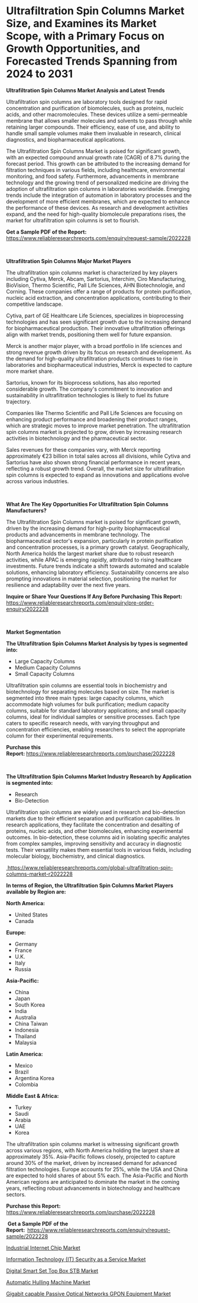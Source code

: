 <p><h1>Ultrafiltration Spin Columns Market Size, and Examines its Market Scope, with a Primary Focus on Growth Opportunities, and Forecasted Trends Spanning from 2024 to 2031</h1></p><p><strong>Ultrafiltration Spin Columns Market Analysis and Latest Trends</strong></p>
<p><p>Ultrafiltration spin columns are laboratory tools designed for rapid concentration and purification of biomolecules, such as proteins, nucleic acids, and other macromolecules. These devices utilize a semi-permeable membrane that allows smaller molecules and solvents to pass through while retaining larger compounds. Their efficiency, ease of use, and ability to handle small sample volumes make them invaluable in research, clinical diagnostics, and biopharmaceutical applications.</p><p>The Ultrafiltration Spin Columns Market is poised for significant growth, with an expected compound annual growth rate (CAGR) of 8.7% during the forecast period. This growth can be attributed to the increasing demand for filtration techniques in various fields, including healthcare, environmental monitoring, and food safety. Furthermore, advancements in membrane technology and the growing trend of personalized medicine are driving the adoption of ultrafiltration spin columns in laboratories worldwide. Emerging trends include the integration of automation in laboratory processes and the development of more efficient membranes, which are expected to enhance the performance of these devices. As research and development activities expand, and the need for high-quality biomolecule preparations rises, the market for ultrafiltration spin columns is set to flourish.</p></p>
<p><strong>Get a Sample PDF of the Report:&nbsp;</strong> <a href="https://www.reliableresearchreports.com/enquiry/request-sample/2022228?utm_campaign=3&utm_medium=2&utm_source=Github&utm_content=ia&utm_term=28102024&utm_id=ultrafiltration-spin-columns">https://www.reliableresearchreports.com/enquiry/request-sample/2022228</a></p>
<p>&nbsp;</p>
<p><strong>Ultrafiltration Spin Columns Major Market Players</strong></p>
<p><p>The ultrafiltration spin columns market is characterized by key players including Cytiva, Merck, Abcam, Sartorius, Interchim, Ciro Manufacturing, BioVision, Thermo Scientific, Pall Life Sciences, AHN Biotechnologie, and Corning. These companies offer a range of products for protein purification, nucleic acid extraction, and concentration applications, contributing to their competitive landscape.</p><p>Cytiva, part of GE Healthcare Life Sciences, specializes in bioprocessing technologies and has seen significant growth due to the increasing demand for biopharmaceutical production. Their innovative ultrafiltration offerings align with market trends, positioning them well for future expansion.</p><p>Merck is another major player, with a broad portfolio in life sciences and strong revenue growth driven by its focus on research and development. As the demand for high-quality ultrafiltration products continues to rise in laboratories and biopharmaceutical industries, Merck is expected to capture more market share.</p><p>Sartorius, known for its bioprocess solutions, has also reported considerable growth. The company's commitment to innovation and sustainability in ultrafiltration technologies is likely to fuel its future trajectory. </p><p>Companies like Thermo Scientific and Pall Life Sciences are focusing on enhancing product performance and broadening their product ranges, which are strategic moves to improve market penetration. The ultrafiltration spin columns market is projected to grow, driven by increasing research activities in biotechnology and the pharmaceutical sector.</p><p>Sales revenues for these companies vary, with Merck reporting approximately €23 billion in total sales across all divisions, while Cytiva and Sartorius have also shown strong financial performance in recent years, reflecting a robust growth trend. Overall, the market size for ultrafiltration spin columns is expected to expand as innovations and applications evolve across various industries.</p></p>
<p>&nbsp;</p>
<p><strong>What Are The Key Opportunities For Ultrafiltration Spin Columns Manufacturers?</strong></p>
<p><p>The Ultrafiltration Spin Columns market is poised for significant growth, driven by the increasing demand for high-purity biopharmaceutical products and advancements in membrane technology. The biopharmaceutical sector's expansion, particularly in protein purification and concentration processes, is a primary growth catalyst. Geographically, North America holds the largest market share due to robust research activities, while APAC is emerging rapidly, attributed to rising healthcare investments. Future trends indicate a shift towards automated and scalable solutions, enhancing laboratory efficiency. Sustainability concerns are also prompting innovations in material selection, positioning the market for resilience and adaptability over the next five years.</p></p>
<p><strong>Inquire or Share Your Questions If Any Before Purchasing This Report:</strong> <a href="https://www.reliableresearchreports.com/enquiry/pre-order-enquiry/2022228?utm_campaign=3&utm_medium=2&utm_source=Github&utm_content=ia&utm_term=28102024&utm_id=ultrafiltration-spin-columns">https://www.reliableresearchreports.com/enquiry/pre-order-enquiry/2022228</a></p>
<p>&nbsp;</p>
<p><strong>Market Segmentation</strong></p>
<p><strong>The Ultrafiltration Spin Columns Market Analysis by types is segmented into:</strong></p>
<p><ul><li>Large Capacity Columns</li><li>Medium Capacity Columns</li><li>Small Capacity Columns</li></ul></p>
<p><p>Ultrafiltration spin columns are essential tools in biochemistry and biotechnology for separating molecules based on size. The market is segmented into three main types: large capacity columns, which accommodate high volumes for bulk purification; medium capacity columns, suitable for standard laboratory applications; and small capacity columns, ideal for individual samples or sensitive processes. Each type caters to specific research needs, with varying throughput and concentration efficiencies, enabling researchers to select the appropriate column for their experimental requirements.</p></p>
<p><strong>Purchase this Report:&nbsp;</strong><a href="https://www.reliableresearchreports.com/purchase/2022228?utm_campaign=3&utm_medium=2&utm_source=Github&utm_content=ia&utm_term=28102024&utm_id=ultrafiltration-spin-columns">https://www.reliableresearchreports.com/purchase/2022228</a></p>
<p>&nbsp;</p>
<p><strong>The Ultrafiltration Spin Columns Market Industry Research by Application is segmented into:</strong></p>
<p><ul><li>Research</li><li>Bio-Detection</li></ul></p>
<p><p>Ultrafiltration spin columns are widely used in research and bio-detection markets due to their efficient separation and purification capabilities. In research applications, they facilitate the concentration and desalting of proteins, nucleic acids, and other biomolecules, enhancing experimental outcomes. In bio-detection, these columns aid in isolating specific analytes from complex samples, improving sensitivity and accuracy in diagnostic tests. Their versatility makes them essential tools in various fields, including molecular biology, biochemistry, and clinical diagnostics.</p></p>
<p><a href="https://www.reliableresearchreports.com/global-ultrafiltration-spin-columns-market-r2022228?utm_campaign=3&utm_medium=2&utm_source=Github&utm_content=ia&utm_term=28102024&utm_id=ultrafiltration-spin-columns">&nbsp;https://www.reliableresearchreports.com/global-ultrafiltration-spin-columns-market-r2022228</a></p>
<p><strong>In terms of Region, the Ultrafiltration Spin Columns Market Players available by Region are:</strong></p>
<p>
    <p> <strong> North America: </strong>
        <ul>
            <li>United States</li>
            <li>Canada</li>
        </ul>
        </p> 
    <p> <strong> Europe: </strong>
        <ul>
            <li>Germany</li>
            <li>France</li>
            <li>U.K.</li>
            <li>Italy</li>
            <li>Russia</li>
        </ul>
        </p> 
    <p> <strong> Asia-Pacific: </strong>
        <ul>
            <li>China</li>
            <li>Japan</li>
            <li>South Korea</li>
            <li>India</li>
            <li>Australia</li>
            <li>China Taiwan</li>
            <li>Indonesia</li>
            <li>Thailand</li>
            <li>Malaysia</li>
        </ul>
        </p> 
    <p> <strong> Latin America: </strong>
        <ul>
            <li>Mexico</li>
            <li>Brazil</li>
            <li>Argentina Korea</li>
            <li>Colombia</li>
        </ul>
        </p> 
    <p> <strong> Middle East & Africa: </strong>
        <ul>
            <li>Turkey</li>
            <li>Saudi</li>
            <li>Arabia</li>
            <li>UAE</li>
            <li>Korea</li>
        </ul>
    </p>
    </p>
<p><p>The ultrafiltration spin columns market is witnessing significant growth across various regions, with North America holding the largest share at approximately 35%. Asia-Pacific follows closely, projected to capture around 30% of the market, driven by increased demand for advanced filtration technologies. Europe accounts for 25%, while the USA and China are expected to hold shares of about 5% each. The Asia-Pacific and North American regions are anticipated to dominate the market in the coming years, reflecting robust advancements in biotechnology and healthcare sectors.</p></p>
<p><strong>Purchase this Report: </strong><a href="https://www.reliableresearchreports.com/purchase/2022228?utm_campaign=3&utm_medium=2&utm_source=Github&utm_content=ia&utm_term=28102024&utm_id=ultrafiltration-spin-columns">https://www.reliableresearchreports.com/purchase/2022228</a></p>
<p>&nbsp;<strong>Get a Sample PDF of the Report:&nbsp;&nbsp;</strong><a href="https://www.reliableresearchreports.com/enquiry/request-sample/2022228?utm_campaign=3&utm_medium=2&utm_source=Github&utm_content=ia&utm_term=28102024&utm_id=ultrafiltration-spin-columns">https://www.reliableresearchreports.com/enquiry/request-sample/2022228</a></p>
<p><strong></strong></p>
<p><p><a href="https://www.linkedin.com/pulse/industrial-internet-chip-market-ecosystem-competitive-landscape-b4jhe?trk=public_post_embed_feed-article-content&utm_campaign=3&utm_medium=2&utm_source=Github&utm_content=ia&utm_term=28102024&utm_id=ultrafiltration-spin-columns">Industrial Internet Chip Market</a></p><p><a href="https://www.linkedin.com/pulse/future-innovation-global-information-technology-security-service-wig5f?utm_campaign=3&utm_medium=2&utm_source=Github&utm_content=ia&utm_term=28102024&utm_id=ultrafiltration-spin-columns">Information Technology (IT) Security as a Service Market</a></p><p><a href="https://github.com/CarolynWatkins697/Market-Research-Report-List-1/blob/main/digital-smart-set-top-box-stb-market.md?utm_campaign=3&utm_medium=2&utm_source=Github&utm_content=ia&utm_term=28102024&utm_id=ultrafiltration-spin-columns">Digital Smart Set Top Box STB Market</a></p><p><a href="https://issuu.com/reportprime-2/docs/automatic-hulling-machine-market-si_d870608c15db01?utm_campaign=3&utm_medium=2&utm_source=Github&utm_content=ia&utm_term=28102024&utm_id=ultrafiltration-spin-columns">Automatic Hulling Machine Market</a></p><p><a href="https://github.com/RunaHaque64/Market-Research-Report-List-1/blob/main/gigabit-capable-passive-optical-networks-gpon-equipment-market.md?utm_campaign=3&utm_medium=2&utm_source=Github&utm_content=ia&utm_term=28102024&utm_id=ultrafiltration-spin-columns">Gigabit capable Passive Optical Networks GPON Equipment Market</a></p></p>